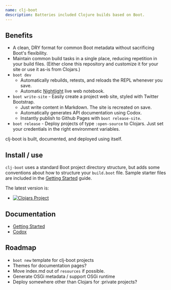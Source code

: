 ```yaml
---
name: clj-boot
description: Batteries included Clojure builds based on Boot.
---
```

## Benefits

* A clean, DRY format for common Boot metadata without sacrificing Boot's flexibility.
* Maintain common build tasks in a single place, reducing repetition in your build files.  (Either clone this repository and customize it for your site or use it as-is from Clojars.)
* ```boot dev```
    * Automatically rebuilds, retests, and reloads the REPL whenever you save.
    * Automatic [Nightlight](https://sekao.net/nightlight/) live web notebook.
* ```boot write-site``` - Easily create a project web site, styled with Twitter Bootstrap.
    * Just write content in Markdown.  The site is recreated on save.
    * Automatically generates API documentation using Codox.
    * Instantly publish to Github Pages with ```boot release-site```.
* ```boot release``` - Deploy projects of type ```:open-source``` to Clojars.  Just set your credentials in the right environment variables.

clj-boot is built, documented, and deployed using itself.


## Install / use

```clj-boot``` uses a standard Boot project directory structure, but adds some conventions about how to structure your ```build.boot``` file.  Sample starter files are included in the [Getting Started](getting-started.html) guide.

The latest version is:

* [![Clojars Project](https://img.shields.io/clojars/v/coconutpalm/clj-boot.svg)](https://clojars.org/coconutpalm/clj-boot)

## Documentation

* [Getting Started](getting-started.html)
* [Codox](codox/index.html)


## Roadmap

* ```boot new``` template for clj-boot projects
* Themes for documentation pages?
* Move index.md out of ```resources``` if possible.
* Generate OSGi metadata / support OSGi runtime
* Deploy somewhere other than Clojars for :private projects?
